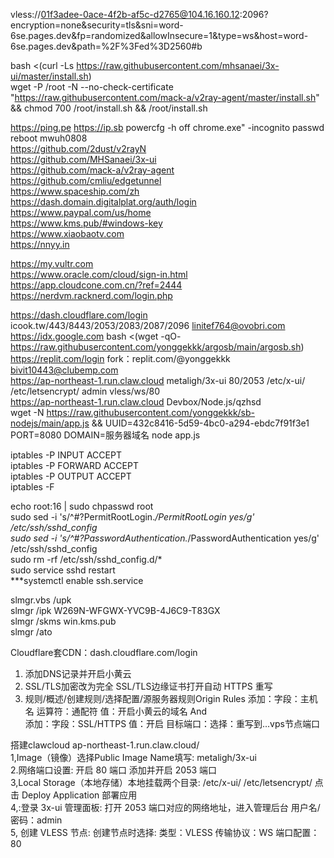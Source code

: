 vless://01f3adee-0ace-4f2b-af5c-d2765@104.16.160.12:2096?encryption=none&security=tls&sni=word-6se.pages.dev&fp=randomized&allowInsecure=1&type=ws&host=word-6se.pages.dev&path=%2F%3Fed%3D2560#b  

bash <(curl -Ls https://raw.githubusercontent.com/mhsanaei/3x-ui/master/install.sh)         
wget -P /root -N --no-check-certificate "https://raw.githubusercontent.com/mack-a/v2ray-agent/master/install.sh" && chmod 700 /root/install.sh && /root/install.sh 

https://ping.pe  https://ip.sb  powercfg -h off chrome.exe" -incognito    passwd  reboot  mwuh0808   
https://github.com/2dust/v2rayN  
https://github.com/MHSanaei/3x-ui     
https://github.com/mack-a/v2ray-agent      
https://github.com/cmliu/edgetunnel    
https://www.spaceship.com/zh     
https://dash.domain.digitalplat.org/auth/login    
https://www.paypal.com/us/home    
https://www.kms.pub/#windows-key    
https://www.xiaobaotv.com    
https://nnyy.in    

https://my.vultr.com   
https://www.oracle.com/cloud/sign-in.html      
https://app.cloudcone.com.cn/?ref=2444    
https://nerdvm.racknerd.com/login.php    

https://dash.cloudflare.com/login     icook.tw/443/8443/2053/2083/2087/2096  linitef764@ovobri.com   
https://idx.google.com      bash <(wget -qO- https://raw.githubusercontent.com/yonggekkk/argosb/main/argosb.sh)  
https://replit.com/login      fork：replit.com/@yonggekkk           bivit10443@clubemp.com  
https://ap-northeast-1.run.claw.cloud   metaligh/3x-ui   80/2053  /etc/x-ui/  /etc/letsencrypt/  admin  vless/ws/80  
https://ap-northeast-1.run.claw.cloud   Devbox/Node.js/qzhsd   
wget -N https://raw.githubusercontent.com/yonggekkk/sb-nodejs/main/app.js && UUID=432c8416-5d59-4bc0-a294-ebdc7f91f3e1 PORT=8080 DOMAIN=服务器域名 node app.js   

iptables -P INPUT ACCEPT   
iptables -P FORWARD ACCEPT   
iptables -P OUTPUT ACCEPT  
iptables -F   

echo root:16  | sudo chpasswd root  
sudo sed -i 's/^#\?PermitRootLogin.*/PermitRootLogin yes/g' /etc/ssh/sshd_config  
sudo sed -i 's/^#\?PasswordAuthentication.*/PasswordAuthentication yes/g' /etc/ssh/sshd_config   
sudo rm -rf /etc/ssh/sshd_config.d/*   
sudo service sshd restart   
***systemctl enable ssh.service  

slmgr.vbs /upk  
slmgr /ipk W269N-WFGWX-YVC9B-4J6C9-T83GX  
slmgr /skms win.kms.pub  
slmgr /ato  

Cloudflare套CDN：dash.cloudflare.com/login  
1. 添加DNS记录并开启小黄云
2. SSL/TLS加密改为完全   SSL/TLS边缘证书打开自动 HTTPS 重写
3. 规则/概述/创建规则/选择配置/源服务器规则Origin Rules
添加：字段：主机名   运算符：通配符   值：开启小黄云的域名  And  
添加：字段：SSL/HTTPS    值：开启
目标端口：选择：重写到...vps节点端口

搭建clawcloud     ap-northeast-1.run.claw.cloud/  
1,Image（镜像）选择Public    Image Name填写:  metaligh/3x-ui   
2.网络端口设置: 开启 80 端口  添加并开启 2053 端口   
3,Local Storage（本地存储）本地挂载两个目录: /etc/x-ui/   /etc/letsencrypt/  点击 Deploy Application 部署应用   
4,:登录 3x-ui 管理面板: 打开 2053 端口对应的网络地址，进入管理后台  用户名/密码：admin   
5, 创建 VLESS 节点: 创建节点时选择: 类型：VLESS  传输协议：WS  端口配置：80  
